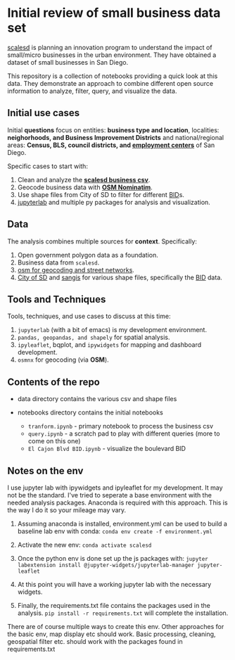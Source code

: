# Initial review of small business data set

[scalesd](https://www.scalesd.com/) is planning an innovation program to understand the impact of small/micro businesses in the urban environment.  They have obtained a dataset of small businesses in San Diego.

This repository is a  collection of notebooks providing a quick look at this data.  They demonstrate an approach to combine different open source information to analyze, filter, query, and visualize the data.

## Initial use cases
Initial **questions** focus on entities: **business type and location**,  localities: **neighorhoods, and Business Improvement Districts** and national/regional areas: **Census, BLS, council districts, and [employment centers](https://www.sandag.org/index.asp?classid=16&subclassid=127&projectid=581&fuseaction=projects.detail)** of San Diego.<br/>

Specific cases to start with:

  1. Clean and analyze the **[scalesd business csv](https://onedrive.live.com/edit.aspx?resid=1E5F39F3051216FA!217&cid=af24648a-ad9d-4a64-91f2-1c89990698c1&ithint=file%2cxlsx&wdOrigin=OFFICECOM-WEB.START.MRU)**.
  2. Geocode business data with **[OSM Nominatim](https://nominatim.openstreetmap.org/ui/search.html)**.
  3. Use shape files from City of SD to filter for different [BID](https://www.sandiego.gov/economic-development/about/bids)s.
  2. [jupyterlab](https://jupyter.org/) and multiple py packages for analysis and visualization.

## Data
The analysis combines multiple sources for **context**.  Specifically:<br/>

  1. Open government polygon data as a foundation.
  2. Business data from `scalesd`.
  3. [osm for geocoding and street networks](https://geoffboeing.com/2016/11/osmnx-python-street-networks/).
  4. [City of SD](https://data.sandiego.gov/) and [sangis](https://sangis.org/download/index.html) for various shape files, specifically the [BID](https://data.sandiego.gov/datasets/business-improvement-districts/) data.

## Tools and Techniques
Tools, techniques, and use cases to discuss at this time:

  1. `jupyterlab` (with a bit of emacs) is my development environment.
  2. `pandas, geopandas, and shapely` for spatial analysis.
  3. `ipyleaflet`, bqplot, and `ipywidgets` for mapping and dashboard development.
  4. `osmnx` for geocoding (via **OSM**).


## Contents of the repo

- data directory contains the various csv and shape files

- notebooks directory contains the initial notebooks
   - `tranform.ipynb` - primary notebook to process the business csv
   - `query.ipynb` - a scratch pad to play with different queries (more to come on this one)
   - `El Cajon Blvd BID.ipynb` - visualize the boulevard BID

## Notes on the env

I use jupyter lab with ipywidgets and ipyleaflet for my development. It may not be the standard.  I've tried to seperate a base environment with the needed analysis packages.  Anaconda is required with this approach.  This is the way I do it so your mileage may vary.

  1. Assuming anaconda is installed, environment.yml can be used to build a baseline lab env with conda:  `conda env create -f environment.yml`
  
  2. Activate the new env: `conda activate scalesd`
  
  3. Once the python env is done set up the js packages with: `jupyter labextension install @jupyter-widgets/jupyterlab-manager jupyter-leaflet`
  
  4. At this point you will have a working jupyter lab with the necessary widgets.
  
  5. Finally, the requirements.txt file contains the packages used in the analysis.  `pip install -r requirements.txt` will complete the installation.
  
There are of course multiple ways to create this env.  Other approaches for the basic env, map display etc should work.  Basic processing, cleaning, geospatial filter etc. should work with the packages found in requirements.txt